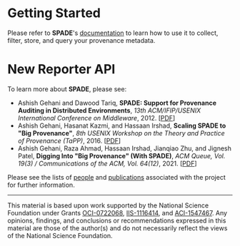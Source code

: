 # Getting Started #

Please refer to **SPADE**'s [documentation](../../wiki) to learn how to use it to collect, filter, store, and query your provenance metadata.

# New Reporter API

To learn more about **SPADE**, please see:

  * Ashish Gehani and Dawood Tariq, **SPADE: Support for Provenance Auditing in Distributed Environments**, _13th ACM/IFIP/USENIX International Conference on Middleware_, 2012. [[PDF](http://www.csl.sri.com/users/gehani/papers/MW-2012.SPADE.pdf)]
  * Ashish Gehani, Hasanat Kazmi, and Hassaan Irshad, **Scaling SPADE to "Big Provenance"**, _8th USENIX Workshop on the Theory and Practice of Provenance (TaPP)_, 2016. [[PDF](http://www.csl.sri.com/users/gehani/papers/TaPP-2016.Scaling.pdf)]
  * Ashish Gehani, Raza Ahmad, Hassaan Irshad, Jianqiao Zhu, and Jignesh Patel, **Digging Into "Big Provenance" (With SPADE)**, _ACM Queue, Vol. 19(3) / Communications of the ACM, Vol. 64(12)_, 2021. [[PDF](http://www.csl.sri.com/users/gehani/papers/Queue-2021.QuickGrail.pdf)]

Please see the lists of [people](../../wiki/people) and [publications](../../wiki/publications) associated with the project for further information.

<!--
---

This is the current status of the _master_ branch of the repository:

[![Build Status](https://travis-ci.org/ashish-gehani/SPADE.svg?branch=master)](https://travis-ci.org/ashish-gehani/SPADE)
-->

---

This material is based upon work supported by the National Science Foundation under Grants [OCI-0722068](http://www.nsf.gov/awardsearch/showAward?AWD_ID=0722068), [IIS-1116414](http://www.nsf.gov/awardsearch/showAward?AWD_ID=1116414), and [ACI-1547467](http://www.nsf.gov/awardsearch/showAward?AWD_ID=1547467). Any opinions, findings, and conclusions or recommendations expressed in this material are those of the author(s) and do not necessarily reflect the views of the National Science Foundation.

<!--

<sup>1</sup> NSF Grant 0722068: [Scalable Authentication of Grid Data Provenance](http://www.nsf.gov/awardsearch/showAward?AWD_ID=0722068), PI: [Ashish Gehani](http://www.csl.sri.com/people/gehani/)

<sup>2</sup> NSF Grant 1116414: [Scalable Integration and Analysis of the Provenance of Diverse Scientific Data](http://www.nsf.gov/awardsearch/showAward?AWD_ID=1116414), PI: [Ashish Gehani](http://www.csl.sri.com/people/gehani/)

<sup>3</sup> NSF Grant 1547467: [Protecting Provenance Integrity and Privacy] (http://www.nsf.gov/awardsearch/showAward?AWD_ID=1547467), PI: [Ashish Gehani](http://www.csl.sri.com/people/gehani/)

The Apple logo is licensed under the Creative Commons Attribution-Share Alike 3.0 Unported, 2.5 Generic, 2.0 Generic and 1.0 Generic license.

The Linux Tux logo is (c) Larry Ewing, Simon Budig und Anja Gerwinsk and is licensed under the terms of the GNU General Public License version 3.

The Windows logo is in the public domain.

-->
